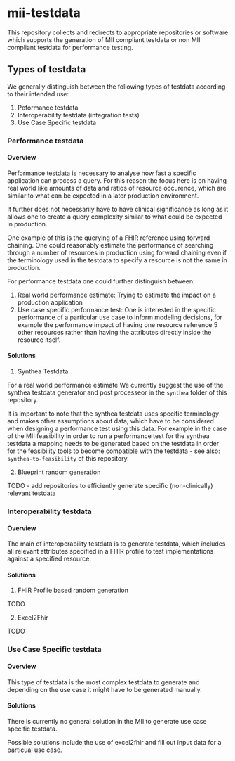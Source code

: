 # mii-testdata

This repository collects and redirects to appropriate repositories or software which supports the generation of MII compliant testdata
or non MII compliant testdata for performance testing.


## Types of testdata

We generally distinguish between the following types of testdata according to their intended use:

1. Peformance testdata
2. Interoperability testdata (integration tests)
3. Use Case Specific testdata


### Performance testdata

#### Overview

Performance testdata is necessary to analyse how fast a specific application can process a query.
For this reason the focus here is on having real world like amounts of data and ratios of resource occurence, which are similar to what can be expected in a later production environment.

It further does not necessarily have to have clinical significance as long as it allows one to create a query complexity similar to what could be expected in production.

One example of this is the querying of a FHIR reference using forward chaining.
One could reasonably estimate the performance of searching through a number of resources in production using forward chaining even if the terminology used in the testdata
to specify a resource is not the same in production.

For performance testdata one could further distinguish between:
1. Real world performance estimate:  Trying to estimate the impact on a production application
2. Use case specific performance test: One is interested in the specific performance of a particular use case to inform modeling decisions, for example the performance impact of having one resource reference 5 other resources rather than having the attributes directly inside the resource itself.


#### Solutions

1. Synthea Testdata

For a real world performance estimate We currently suggest the use of the synthea testdata generator and post processeor in the `synthea` folder of this repository.

It is important to note that the synthea testdata uses specific terminology and makes other assumptions about data, which have to be considered when designing a performance test using this data.
For example in the case of the MII feasibility in order to run a performance test for the synthea testdata a mapping needs to be generated based on the testdata in order for the feasibility tools to become compatible with the testdata - see also: `synthea-to-feasibility` of this repository.


2. Blueprint random generation

TODO - add repositories to efficiently generate specific (non-clinically) relevant testdata


### Interoperability testdata

#### Overview

The main of interoperability testdata is to generate testdata, which includes all relevant attributes specified in a FHIR profile to test implementations against a specified resource.

#### Solutions

1. FHIR Profile based random generation

TODO

2. Excel2Fhir

TODO

### Use Case Specific testdata

#### Overview

This type of testdata is the most complex testdata to generate and depending on the use case it might have to be generated manually.

#### Solutions

There is currently no general solution in the MII to generate use case specific testdata.

Possible solutions include the use of excel2fhir and fill out input data for a particual use case.